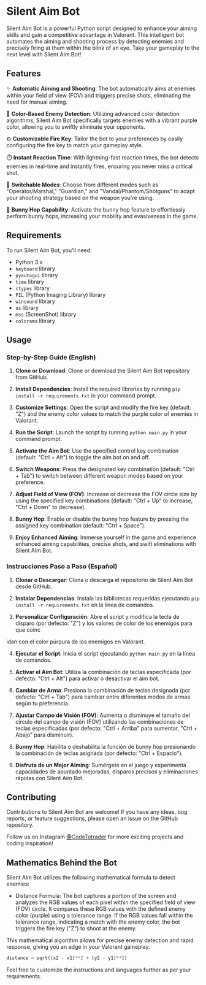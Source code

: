 # Silent Aim Bot

Silent Aim Bot is a powerful Python script designed to enhance your aiming skills and gain a competitive advantage in Valorant. This intelligent bot automates the aiming and shooting process by detecting enemies and precisely firing at them within the blink of an eye. Take your gameplay to the next level with Silent Aim Bot!

## Features

✨ **Automatic Aiming and Shooting**: The bot automatically aims at enemies within your field of view (FOV) and triggers precise shots, eliminating the need for manual aiming.

🌈 **Color-Based Enemy Detection**: Utilizing advanced color detection algorithms, Silent Aim Bot specifically targets enemies with a vibrant purple color, allowing you to swiftly eliminate your opponents.

⚙️ **Customizable Fire Key**: Tailor the bot to your preferences by easily configuring the fire key to match your gameplay style.

⏱️ **Instant Reaction Time**: With lightning-fast reaction times, the bot detects enemies in real-time and instantly fires, ensuring you never miss a critical shot.

🔄 **Switchable Modes**: Choose from different modes such as "Operator/Marshal," "Guardian," and "Vandal/Phantom/Shotguns" to adapt your shooting strategy based on the weapon you're using.

🐇 **Bunny Hop Capability**: Activate the bunny hop feature to effortlessly perform bunny hops, increasing your mobility and evasiveness in the game.

## Requirements

To run Silent Aim Bot, you'll need:

- Python 3.x
- `keyboard` library
- `pyautogui` library
- `time` library
- `ctypes` library
- `PIL` (Python Imaging Library) library
- `winsound` library
- `os` library
- `mss` (ScreenShot) library
- `colorama` library

## Usage

### Step-by-Step Guide (English)

1. **Clone or Download**: Clone or download the Silent Aim Bot repository from GitHub.

2. **Install Dependencies**: Install the required libraries by running `pip install -r requirements.txt` in your command prompt.

3. **Customize Settings**: Open the script and modify the fire key (default: "Z") and the enemy color values to match the purple color of enemies in Valorant.

4. **Run the Script**: Launch the script by running `python main.py` in your command prompt.

5. **Activate the Aim Bot**: Use the specified control key combination (default: "Ctrl + Alt") to toggle the aim bot on and off.

6. **Switch Weapons**: Press the designated key combination (default: "Ctrl + Tab") to switch between different weapon modes based on your preference.

7. **Adjust Field of View (FOV)**: Increase or decrease the FOV circle size by using the specified key combinations (default: "Ctrl + Up" to increase, "Ctrl + Down" to decrease).

8. **Bunny Hop**: Enable or disable the bunny hop feature by pressing the assigned key combination (default: "Ctrl + Space").

9. **Enjoy Enhanced Aiming**: Immerse yourself in the game and experience enhanced aiming capabilities, precise shots, and swift eliminations with Silent Aim Bot.

### Instrucciones Paso a Paso (Español)

1. **Clonar o Descargar**: Clona o descarga el repositorio de Silent Aim Bot desde GitHub.

2. **Instalar Dependencias**: Instala las bibliotecas requeridas ejecutando `pip install -r requirements.txt` en la línea de comandos.

3. **Personalizar Configuración**: Abre el script y modifica la tecla de disparo (por defecto: "Z") y los valores de color de los enemigos para que coinc

idan con el color púrpura de los enemigos en Valorant.

4. **Ejecutar el Script**: Inicia el script ejecutando `python main.py` en la línea de comandos.

5. **Activar el Aim Bot**: Utiliza la combinación de teclas especificada (por defecto: "Ctrl + Alt") para activar o desactivar el aim bot.

6. **Cambiar de Arma**: Presiona la combinación de teclas designada (por defecto: "Ctrl + Tab") para cambiar entre diferentes modos de armas según tu preferencia.

7. **Ajustar Campo de Visión (FOV)**: Aumenta o disminuye el tamaño del círculo del campo de visión (FOV) utilizando las combinaciones de teclas especificadas (por defecto: "Ctrl + Arriba" para aumentar, "Ctrl + Abajo" para disminuir).

8. **Bunny Hop**: Habilita o deshabilita la función de bunny hop presionando la combinación de teclas asignada (por defecto: "Ctrl + Espacio").

9. **Disfruta de un Mejor Aiming**: Sumérgete en el juego y experimenta capacidades de apuntado mejoradas, disparos precisos y eliminaciones rápidas con Silent Aim Bot.

## Contributing

Contributions to Silent Aim Bot are welcome! If you have any ideas, bug reports, or feature suggestions, please open an issue on the GitHub repository.

Follow us on Instagram [@CodeTotrader](https://www.instagram.com/CodeTotrader) for more exciting projects and coding inspiration!

## Mathematics Behind the Bot

Silent Aim Bot utilizes the following mathematical formula to detect enemies:

- Distance Formula: The bot captures a portion of the screen and analyzes the RGB values of each pixel within the specified field of view (FOV) circle. It compares these RGB values with the defined enemy color (purple) using a tolerance range. If the RGB values fall within the tolerance range, indicating a match with the enemy color, the bot triggers the fire key ("Z") to shoot at the enemy.

This mathematical algorithm allows for precise enemy detection and rapid response, giving you an edge in your Valorant gameplay.

```python
distance = sqrt((x2 - x1)**2 + (y2 - y1)**2)
```

Feel free to customize the instructions and languages further as per your requirements.
